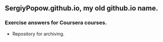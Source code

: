 ## SergiyPopow.github.io, my old github.io name.

### Exercise answers for Coursera courses. 


* Repository for archiving.
